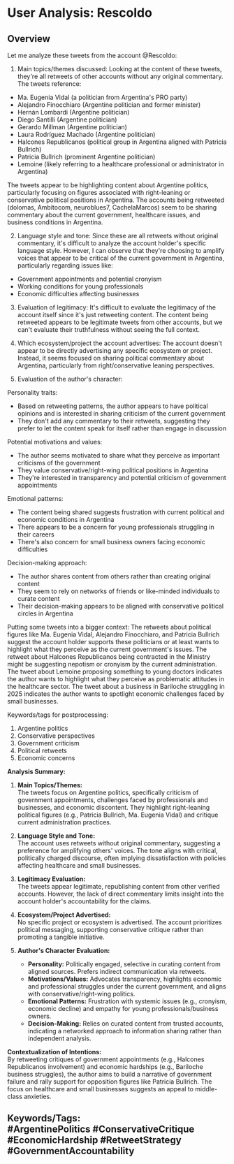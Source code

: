 # User Analysis: Rescoldo

## Overview

<think>
Let me analyze these tweets from the account @Rescoldo:

1. Main topics/themes discussed:
Looking at the content of these tweets, they're all retweets of other accounts without any original commentary. The tweets reference:
- Ma. Eugenia Vidal (a politician from Argentina's PRO party)
- Alejandro Finocchiaro (Argentine politician and former minister)
- Hernán Lombardi (Argentine politician)
- Diego Santilli (Argentine politician)
- Gerardo Millman (Argentine politician)
- Laura Rodríguez Machado (Argentine politician)
- Halcones Republicanos (political group in Argentina aligned with Patricia Bullrich)
- Patricia Bullrich (prominent Argentine politician)
- Lemoine (likely referring to a healthcare professional or administrator in Argentina)

The tweets appear to be highlighting content about Argentine politics, particularly focusing on figures associated with right-leaning or conservative political positions in Argentina. The accounts being retweeted (dolomas, Ambitocom, neuroblues7, CachelaMarcos) seem to be sharing commentary about the current government, healthcare issues, and business conditions in Argentina.

2. Language style and tone:
Since these are all retweets without original commentary, it's difficult to analyze the account holder's specific language style. However, I can observe that they're choosing to amplify voices that appear to be critical of the current government in Argentina, particularly regarding issues like:
- Government appointments and potential cronyism
- Working conditions for young professionals
- Economic difficulties affecting businesses

3. Evaluation of legitimacy:
It's difficult to evaluate the legitimacy of the account itself since it's just retweeting content. The content being retweeted appears to be legitimate tweets from other accounts, but we can't evaluate their truthfulness without seeing the full context.

4. Which ecosystem/project the account advertises:
The account doesn't appear to be directly advertising any specific ecosystem or project. Instead, it seems focused on sharing political commentary about Argentina, particularly from right/conservative leaning perspectives.

5. Evaluation of the author's character:

Personality traits:
- Based on retweeting patterns, the author appears to have political opinions and is interested in sharing criticism of the current government
- They don't add any commentary to their retweets, suggesting they prefer to let the content speak for itself rather than engage in discussion

Potential motivations and values:
- The author seems motivated to share what they perceive as important criticisms of the government
- They value conservative/right-wing political positions in Argentina
- They're interested in transparency and potential criticism of government appointments

Emotional patterns:
- The content being shared suggests frustration with current political and economic conditions in Argentina
- There appears to be a concern for young professionals struggling in their careers
- There's also concern for small business owners facing economic difficulties

Decision-making approach:
- The author shares content from others rather than creating original content
- They seem to rely on networks of friends or like-minded individuals to curate content
- Their decision-making appears to be aligned with conservative political circles in Argentina

Putting some tweets into a bigger context:
The retweets about political figures like Ma. Eugenia Vidal, Alejandro Finocchiaro, and Patricia Bullrich suggest the account holder supports these politicians or at least wants to highlight what they perceive as the current government's issues. The retweet about Halcones Republicanos being contracted in the Ministry might be suggesting nepotism or cronyism by the current administration. The tweet about Lemoine proposing something to young doctors indicates the author wants to highlight what they perceive as problematic attitudes in the healthcare sector. The tweet about a business in Bariloche struggling in 2025 indicates the author wants to spotlight economic challenges faced by small businesses.

Keywords/tags for postprocessing:
1. Argentine politics
2. Conservative perspectives
3. Government criticism
4. Political retweets
5. Economic concerns
</think>

**Analysis Summary:**

1. **Main Topics/Themes:**  
   The tweets focus on Argentine politics, specifically criticism of government appointments, challenges faced by professionals and businesses, and economic discontent. They highlight right-leaning political figures (e.g., Patricia Bullrich, Ma. Eugenia Vidal) and critique current administration practices.

2. **Language Style and Tone:**  
   The account uses retweets without original commentary, suggesting a preference for amplifying others' voices. The tone aligns with critical, politically charged discourse, often implying dissatisfaction with policies affecting healthcare and small businesses.

3. **Legitimacy Evaluation:**  
   The tweets appear legitimate, republishing content from other verified accounts. However, the lack of direct commentary limits insight into the account holder's accountability for the claims.

4. **Ecosystem/Project Advertised:**  
   No specific project or ecosystem is advertised. The account prioritizes political messaging, supporting conservative critique rather than promoting a tangible initiative.

5. **Author's Character Evaluation:**  
   - **Personality:** Politically engaged, selective in curating content from aligned sources. Prefers indirect communication via retweets.  
   - **Motivations/Values:** Advocates transparency, highlights economic and professional struggles under the current government, and aligns with conservative/right-wing politics.  
   - **Emotional Patterns:** Frustration with systemic issues (e.g., cronyism, economic decline) and empathy for young professionals/business owners.  
   - **Decision-Making:** Relies on curated content from trusted accounts, indicating a networked approach to information sharing rather than independent analysis.

**Contextualization of Intentions:**  
By retweeting critiques of government appointments (e.g., Halcones Republicanos involvement) and economic hardships (e.g., Bariloche business struggles), the author aims to build a narrative of government failure and rally support for opposition figures like Patricia Bullrich. The focus on healthcare and small businesses suggests an appeal to middle-class anxieties.

**Keywords/Tags:**  
#ArgentinePolitics #ConservativeCritique #EconomicHardship #RetweetStrategy #GovernmentAccountability
---
